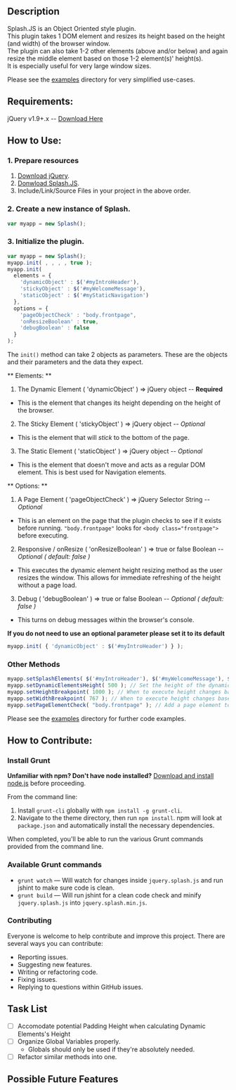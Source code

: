 ## Description
Splash.JS is an Object Oriented style plugin.  
This plugin takes 1 DOM element and resizes its height based on the height (and width) of the browser window.  
The plugin can also take 1-2 other elements (above and/or below) and again resize the middle element based on those 1-2 element(s)' height(s).  
It is especially useful for very large window sizes.

Please see the [examples](examples) directory for very simplified use-cases.

## Requirements: 
jQuery v1.9+.x -- [Download Here](http://jquery.com/download/)

## How to Use: 
### 1. Prepare resources
1. [Download jQuery](http://jquery.com/download/).
2. [Donwload Splash.JS](jquery.splash.min.js).
3. Include/Link/Source Files in your project in the above order.

### 2. Create a new instance of Splash.

```javascript
var myapp = new Splash();
```

### 3. Initialize the plugin.

```javascript
var myapp = new Splash();
myapp.init( , , , , true );
myapp.init( 
  elements = {
    'dynamicObject' : $('#myIntroHeader'),
    'stickyObject' : $('#myWelcomeMessage'),
    'staticObject' : $('#myStaticNavigation')
  },
  options = {
    'pageObjectCheck' : "body.frontpage",
    'onResizeBoolean' : true,
    'debugBoolean' : false
  }
);
```

The `init()` method can take 2 objects as parameters.
These are the objects and their parameters and the data they expect.

** Elements: **

1. The Dynamic Element ( 'dynamicObject' ) => jQuery object -- **Required**
  * This is the element that changes its height depending on the height of the browser.
2. The Sticky Element ( 'stickyObject' ) => jQuery object -- *Optional*
  * This is the element that will *stick* to the bottom of the page.
3. The Static Element ( 'staticObject' ) => jQuery object -- *Optional*
  * This is the element that doesn't move and acts as a regular DOM element. This is best used for Navigation elements.

** Options: **

1. A Page Element ( 'pageObjectCheck' ) => jQuery Selector String -- *Optional*
  * This is an element on the page that the plugin checks to see if it exists before running. `"body.frontpage"` looks for `<body class="frontpage">` before executing. 
2. Responsive / onResize ( 'onResizeBoolean' ) => true or false Boolean -- *Optional* *( default: false )*
  * This executes the dynamic element height resizing method as the user resizes the window. This allows for immediate refreshing of the height without a page load.
3. Debug ( 'debugBoolean' ) => true or false Boolean -- *Optional* *( default: false )*
  * This turns on debug messages within the browser's console.

**If you do not need to use an optional parameter please set it to its default**

```javascript
myapp.init( { 'dynamicObject' : $('#myIntroHeader') } );
```

### Other Methods

```javascript
myapp.setSplashElements( $('#myIntroHeader'), $('#myWelcomeMessage'), $('#myStaticNavigation') ); // Set Splash elements manually
myapp.setDynamicElementsHeight( 500 ); // Set the height of the dynamic element manually
myapp.setHeightBreakpoint( 1000 ); // When to execute height changes based on height
myapp.setWidthBreakpoint( 767 ); // When to execute height changes based on width
myapp.setPageElementCheck( "body.frontpage" ); // Add a page element to check for before executing
```

Please see the [examples](examples) directory for further code examples.


## How to Contribute:
### Install Grunt

**Unfamiliar with npm? Don't have node installed?** [Download and install node.js](http://nodejs.org/download/) before proceeding.

From the command line:

1. Install `grunt-cli` globally with `npm install -g grunt-cli`.
2. Navigate to the theme directory, then run `npm install`. npm will look at `package.json` and automatically install the necessary dependencies.

When completed, you'll be able to run the various Grunt commands provided from the command line.

### Available Grunt commands

* `grunt watch` — Will watch for changes inside `jquery.splash.js` and run jshint to make sure code is clean.
* `grunt build` — Will run jshint for a clean code check and minify `jquery.splash.js` into `jquery.splash.min.js`.

### Contributing

Everyone is welcome to help contribute and improve this project. There are several ways you can contribute:

* Reporting issues.
* Suggesting new features.
* Writing or refactoring code.
* Fixing issues.
* Replying to questions within GitHub issues.

Task List
----------
- [ ] Accomodate potential Padding Height when calculating Dynamic Elements's Height
- [ ] Organize Global Variables properly.
  * Globals should only be used if they're absolutely needed.
- [ ] Refactor similar methods into one.

Possible Future Features
-----------------
